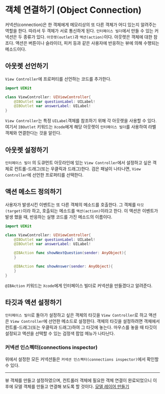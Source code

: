 # 객체 연결하기 (Object Connection)
커넥션(connection)은 한 객체에게 메모리상의 또 다른 객체가 어디 있는지 알려주는 역할을 한다. 따라서 두 객체가 서로 통신하게 된다. `인터페이스 빌더`에서 만들 수 있는 커넥션은 두 종류가 있다. `아웃렛(outlet)`과 `액션(action)`이다. 아웃렛은 객체에 대한 참조다. 액션은 버튼이나 슬라이더, 피커 등과 같은 사용자에 반응하는 뷰에 의해 수행되는 메소드이다.

## 아웃렛 선언하기
`View Controller`에 프로퍼티를 선언하는 코드를 추가한다.
```swift
import UIKit

class ViewController: UIViewController{
	@IBOutlet var questionLabel: UILabel!
	@IBOutlet var answerLabel: UILabel!
}
```
`View Controller`는 특정 `UILabel`객체를 참조하기 위해 각 아웃렛을 사용할 수 있다. 여기서 `IBOutlet` 키워드는 `Xcode`에게 해당 아웃렛이 `인터페이스 빌더`를 사용하여 라벨 객체와 연결한다는 것을 알린다.

## 아웃렛 설정하기
`인터페이스 빌더` 의 도큐먼트 아웃라인에 있는 `View Controller`에서 설정하고 싶은 객체로 컨트롤-드래그(또는 우클릭과 드래그)한다. 검은 패널이 나타나면, `View Controller`에 선언한 프로퍼티를 선택한다.

## 액션 메소드 정의하기
사용자가 발생시킨 이벤트는 또 다른 객체의 메소드를 호출한다. 그 객체를 `타깃(target)`이라 하고, 호출되는 메소드를 `액션(action)`이라고 한다. 이 액션은 이벤트가 발생 했을 때, 반응하는 실행 코드를 가진 메소드의 이름이다.

```swift
import UIKit

class ViewController: UIViewController{
	@IBOutlet var questionLabel: UILabel!
	@IBOutlet var answerLabel: UILabel!

	@IBAction func showNextQuestion(sender: AnyObject){
	}

	@IBAction func showAnswer(sender: AnyObject){
	}
}
```
`@IBAction` 키워드는 `Xcode`에게 인터페이스 빌더로 커넥션을 만들겠다고 알려준다.

## 타깃과 액션 설정하기
`인터페이스 빌더`로 돌아가 설정하고 싶은 객체의 타깃을 `View Controller`로 하고 액션은 `View Controller`에 선언한 메소드로 설정한다.
객체의 타깃을 설정하려면 객체에서 컨트롤-드래그(또는 우클릭과 드래그)하여 그 타깃에 놓는다. 마우스를 놓을 때 타깃이 설정되고 액션을 선택할 수 있는 검정색 팝업 메뉴가 나타난다.

### 커넥션 인스펙터(connections inspector)
위에서 설정한 모든 커넥션들은 `커넥션 인스펙터(connections inspector)`에서 확인할 수 있다.

------
뷰 객체를 만들고 설정하였으며, 컨트롤러 객체에 필요한 객체 연결이 완료되었으니 이후에 모델 객체를 만들고 연결해 보도록 할 것이다. [모델 레이어 만들기]()




